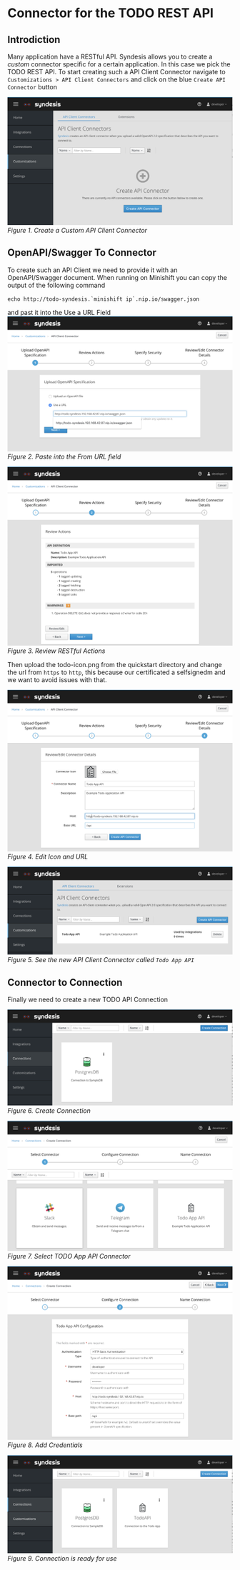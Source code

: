 # Connector for the TODO REST API

## Introdiction
Many application have a RESTful API. Syndesis allows you to create a *custom* connector specific for a certain application. In this case we pick the TODO REST API. To start creating such a API Client Connector navigate to `Customizations > API Client Connectors` and click on the blue `Create API Connector` button

![Create API Client Connector](img/1-create-api-connector.png)
*Figure 1. Create a Custom API Client Connector*

## OpenAPI/Swagger To Connector
To create such an API Client we need to provide it with an OpenAPI/Swagger document. When running on Minishift you can copy the output of the following command

```
echo http://todo-syndesis.`minishift ip`.nip.io/swagger.json
```
and past it into the Use a URL Field
![Create API Client From URL](img/2-from-url.png)
*Figure 2. Paste into the From URL field*

![Create API Client Review](img/3-review-actions.png)
*Figure 3. Review RESTful Actions*

Then upload the todo-icon.png from the quickstart directory and change the url from `https` to `http`, this because our certificated a selfsignedm and we want to avoid issues with that.

![Create API Client Edit](img/4-edit-icon-url.png)
*Figure 4. Edit Icon and URL*

![Create API Client Connectors](img/5-api-client-connectors.png)
*Figure 5. See the new API Client Connector called `Todo App API`*

## Connector to Connection
Finally we need to create a new TODO API Connection

![Create API Client Connection](img/6-create-connection.png)
*Figure 6. Create Connection*

![Create API Client Connection](img/7-select-todo-app-api.png)
*Figure 7. Select TODO App API Connector*

![Create API Client Connection](img/8-add-creds.png)
*Figure 8. Add Credentials*

![Create API Client Connection](img/9-connection-ready.png)
*Figure 9. Connection is ready for use*

